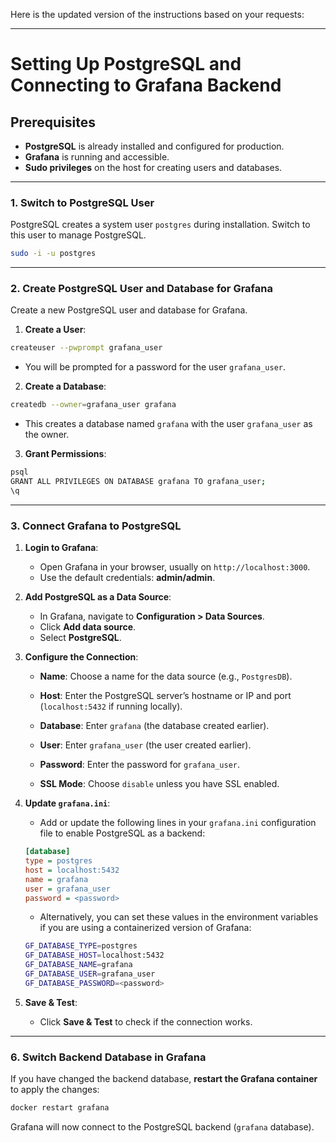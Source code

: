 Here is the updated version of the instructions based on your requests:

---

# Setting Up PostgreSQL and Connecting to Grafana Backend

## Prerequisites

- **PostgreSQL** is already installed and configured for production.
- **Grafana** is running and accessible.
- **Sudo privileges** on the host for creating users and databases.

---

### **1. Switch to PostgreSQL User**

PostgreSQL creates a system user `postgres` during installation. Switch to this user to manage PostgreSQL.

```bash
sudo -i -u postgres
```

---

### **2. Create PostgreSQL User and Database for Grafana**

Create a new PostgreSQL user and database for Grafana.

1. **Create a User**:

```bash
createuser --pwprompt grafana_user
```

   - You will be prompted for a password for the user `grafana_user`.

2. **Create a Database**:

```bash
createdb --owner=grafana_user grafana
```

   - This creates a database named `grafana` with the user `grafana_user` as the owner.

3. **Grant Permissions**:

```bash
psql
GRANT ALL PRIVILEGES ON DATABASE grafana TO grafana_user;
\q
```

---

### **3. Connect Grafana to PostgreSQL**

1. **Login to Grafana**:
   - Open Grafana in your browser, usually on `http://localhost:3000`.
   - Use the default credentials: **admin/admin**.

2. **Add PostgreSQL as a Data Source**:
   - In Grafana, navigate to **Configuration > Data Sources**.
   - Click **Add data source**.
   - Select **PostgreSQL**.

3. **Configure the Connection**:
   - **Name**: Choose a name for the data source (e.g., `PostgresDB`).
   - **Host**: Enter the PostgreSQL server’s hostname or IP and port (`localhost:5432` if running locally).
   - **Database**: Enter `grafana` (the database created earlier).
   - **User**: Enter `grafana_user` (the user created earlier).
   - **Password**: Enter the password for `grafana_user`.

   - **SSL Mode**: Choose `disable` unless you have SSL enabled.

4. **Update `grafana.ini`**:
   - Add or update the following lines in your `grafana.ini` configuration file to enable PostgreSQL as a backend:

   ```ini
   [database]
   type = postgres
   host = localhost:5432
   name = grafana
   user = grafana_user
   password = <password>
   ```

   - Alternatively, you can set these values in the environment variables if you are using a containerized version of Grafana:

   ```bash
   GF_DATABASE_TYPE=postgres
   GF_DATABASE_HOST=localhost:5432
   GF_DATABASE_NAME=grafana
   GF_DATABASE_USER=grafana_user
   GF_DATABASE_PASSWORD=<password>
   ```

5. **Save & Test**:
   - Click **Save & Test** to check if the connection works.

---

### **6. Switch Backend Database in Grafana**

If you have changed the backend database, **restart the Grafana container** to apply the changes:

```bash
docker restart grafana
```

Grafana will now connect to the PostgreSQL backend (`grafana` database).